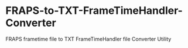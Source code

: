 # FRAPS-to-TXT-FrameTimeHandler-Converter
FRAPS frametime file to TXT FrameTimeHandler file Converter Utility
